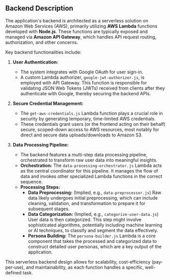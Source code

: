 ## Backend Description

The application's backend is architected as a serverless solution on Amazon Web Services (AWS), primarily utilizing **AWS Lambda** functions developed with **Node.js**. These functions are typically exposed and managed via **Amazon API Gateway**, which handles API request routing, authorization, and other concerns.

Key backend functionalities include:

1.  **User Authentication:**
    *   The system integrates with Google OAuth for user sign-in.
    *   A custom Lambda authorizer, `google-jwt-authorizer.js`, is employed with API Gateway. This function is responsible for validating JSON Web Tokens (JWTs) received from clients after they authenticate with Google, thereby securing the backend APIs.

2.  **Secure Credential Management:**
    *   The `get-aws-credentials.js` Lambda function plays a crucial role in security by generating temporary, time-limited AWS credentials.
    *   These credentials grant users (or the frontend acting on their behalf) secure, scoped-down access to AWS resources, most notably for direct and secure data uploads/downloads to Amazon S3.

3.  **Data Processing Pipeline:**
    *   The backend features a multi-step data processing pipeline, orchestrated to transform raw user data into meaningful insights.
    *   **Orchestration:** The `data-processing-orchestrator.js` Lambda acts as the central coordinator for this pipeline. It manages the flow of data and invokes other specialized Lambda functions in the correct sequence.
    *   **Processing Steps:**
        *   **Data Preprocessing:** (Implied, e.g., `data-preprocessor.js`) Raw data likely undergoes initial preprocessing, which can include cleaning, validation, and transformation to prepare it for subsequent stages.
        *   **Data Categorization:** (Implied, e.g., `categorize-user-data.js`) User data is then categorized. This step might involve sophisticated algorithms, potentially including machine learning or AI techniques, to classify and segment the data effectively.
        *   **Persona Building:** The `persona-builder.js` Lambda is a core component that takes the processed and categorized data to construct detailed user personas, which are a key output of the application.

This serverless backend design allows for scalability, cost-efficiency (pay-per-use), and maintainability, as each function handles a specific, well-defined task.
